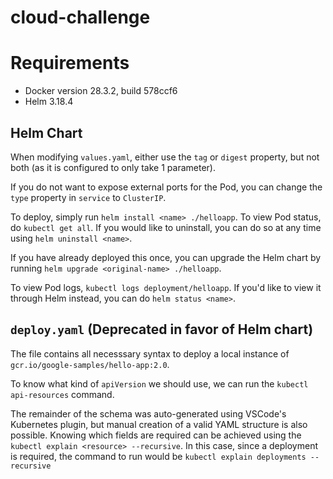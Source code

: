 # cloud-challenge

# Requirements
- Docker version 28.3.2, build 578ccf6
- Helm 3.18.4

## Helm Chart
When modifying `values.yaml`, either use the `tag` or `digest` property, but not both (as it is configured to only take 1 parameter).

If you do not want to expose external ports for the Pod, you can change the `type` property in `service` to `ClusterIP`.

To deploy, simply run `helm install <name> ./helloapp`. To view Pod status, do `kubectl get all`. If you would like to uninstall, you can do so at any time using `helm uninstall <name>`.

If you have already deployed this once, you can upgrade the Helm chart by running `helm upgrade <original-name> ./helloapp`.

To view Pod logs, `kubectl logs deployment/helloapp`. If you'd like to view it through Helm instead, you can do `helm status <name>`.

## `deploy.yaml` (Deprecated in favor of Helm chart)
The file contains all necesssary syntax to deploy a local instance of `gcr.io/google-samples/hello-app:2.0`.

To know what kind of `apiVersion` we should use, we can run the `kubectl api-resources` command.

The remainder of the schema was auto-generated using VSCode's Kubernetes plugin, but manual creation of a valid YAML structure is also possible. Knowing which fields are required can be achieved using the `kubectl explain <resource> --recursive`. In this case, since a deployment is required, the command to run would be `kubectl explain deployments --recursive`
